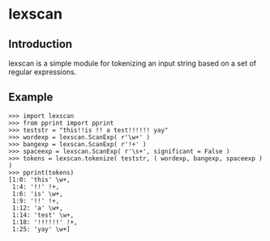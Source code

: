 # lexscan

## Introduction

lexscan is a simple module for tokenizing an input string based on a set of regular expressions.

## Example

    >>> import lexscan
    >>> from pprint import pprint
    >>> teststr = "this!!is !! a test!!!!!! yay"
    >>> wordexp = lexscan.ScanExp( r'\w+' )
    >>> bangexp = lexscan.ScanExp( r'!+' )
    >>> spaceexp = lexscan.ScanExp( r'\s+', significant = False )
    >>> tokens = lexscan.tokenize( teststr, ( wordexp, bangexp, spaceexp ) )
    >>> pprint(tokens)
    [1:0: 'this' \w+,
     1:4: '!!' !+,
     1:6: 'is' \w+,
     1:9: '!!' !+,
     1:12: 'a' \w+,
     1:14: 'test' \w+,
     1:18: '!!!!!!' !+,
     1:25: 'yay' \w+]
 
